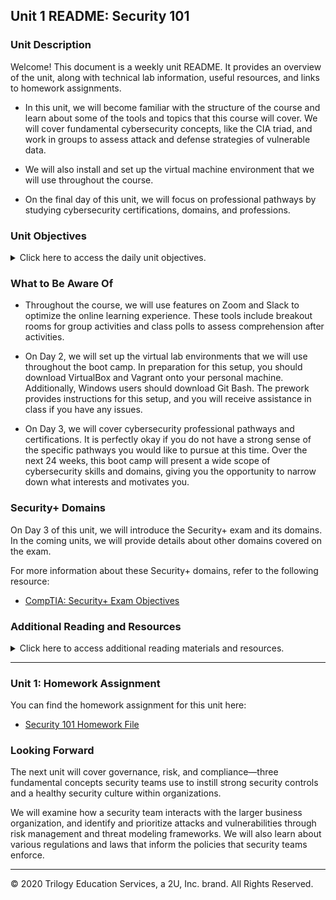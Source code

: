 ## Unit 1 README: Security 101

### Unit Description

Welcome! This document is a weekly unit README. It provides an overview of the unit, along with technical lab information, useful resources, and links to homework assignments. 

- In this unit, we will become familiar with the structure of the course and learn about some of the tools and topics that this course will cover. We will cover fundamental cybersecurity concepts, like the CIA triad, and work in groups to assess attack and defense strategies of vulnerable data. 

- We will also install and set up the virtual machine environment that we will use throughout the course. 

- On the final day of this unit, we will focus on professional pathways by studying cybersecurity certifications, domains, and professions.


### Unit Objectives 

<details>
    <summary>Click here to access the daily unit objectives.</summary>

  <br>

- **Day 1:** The Cybersecurity Mindset

    - Explain the course structure and general direction of the program.

    - Recognize the high-level security strategies and tools that we will cover in class.

    - Define cybersecurity as the assessment of threats and the mitigation of risk.

    - Define the CIA triad and its elements.


- **Day 2:** Attacking and Defending

    - List different types of user, web, server, and database cybersecurity attacks.

    - Identify risk mitigation plan frameworks for user, web, server, and database cybersecurity attacks.

    - Set up a virtual machine lab environment that you will use throughout the course.


- **Day 3:** Surveying the Cyberspace

    - Consider roles and career pathways within the cybersecurity space.

    - Examine the landscape of certifications available to security professionals.

    - Explore what the Security+ exam is and which infosec pathways benefit from the certification.


</details>


### What to Be Aware Of

- Throughout the course, we will use features on Zoom and Slack to optimize the online learning experience. These tools include breakout rooms for group activities and class polls to assess comprehension after activities. 

- On Day 2, we will set up the virtual lab environments that we will use throughout the boot camp. In preparation for this setup, you should download VirtualBox and Vagrant onto your personal machine. Additionally, Windows users should download Git Bash. The prework provides instructions for this setup, and you will receive assistance in class if you have any issues. 

- On Day 3, we will cover cybersecurity professional pathways and certifications. It is perfectly okay if you do not have a strong sense of the specific pathways you would like to pursue at this time. Over the next 24 weeks, this boot camp will present a wide scope of cybersecurity skills and domains, giving you the opportunity to narrow down what interests and motivates you.


### Security+ Domains

On Day 3 of this unit, we will introduce the Security+ exam and its domains. In the coming units, we will provide details about other domains covered on the exam. 

For more information about these Security+ domains, refer to the following resource: 
- [CompTIA: Security+ Exam Objectives](https://comptiacdn.azureedge.net/webcontent/docs/default-source/exam-objectives/comptia-security-sy0-601-exam-objectives-(2-0).pdf?sfvrsn=8c5889ff_2)


### Additional Reading and Resources

<details> 
<summary> Click here to access additional reading materials and resources. </summary>
</br>

These are the optional, recommended resources to supplement the concepts covered in this unit: 

- :books: [bsi: Glossary of Cybersecurity Terms](https://www.bsigroup.com/en-GB/Cyber-Security/Glossary-of-cyber-security-terms/)



- **Day 1 Resources**

    - [Overview of the Course Lab Environment](https://docs.google.com/document/d/1SGzZHWmxZY76cGzYzOhGsmmuOeVAH2nvQDQY3r9PGXw/edit)
 
- **Day 2 Resources**

    - [Cisco: What Are the Most Common Cyber Attacks?](https://www.cisco.com/c/en/us/products/security/common-cyberattacks.html)


- **Day 3 Resources**

    - [Cyber Seek: Cybersecurity Career Pathway](https://www.cyberseek.org/pathway.html)

    - [Wikipedia: Computer Security Certifications](https://en.wikipedia.org/wiki/List_of_computer_security_certifications)


</details>

---

### Unit 1: Homework Assignment

You can find the homework assignment for this unit here: 

- [Security 101 Homework File](../../2-Homework/01-Cybersecurity-101)


### Looking Forward 

The next unit will cover governance, risk, and compliance—three fundamental concepts security teams use to instill strong security controls and a healthy security culture within organizations. 

We will examine how a security team interacts with the larger business organization, and identify and prioritize attacks and vulnerabilities through risk management and threat modeling frameworks. We will also learn about various regulations and laws that inform the policies that security teams enforce. 


---


© 2020 Trilogy Education Services, a 2U, Inc. brand. All Rights Reserved.    

